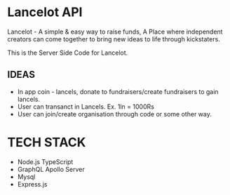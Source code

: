 # Lancelot API

Lancelot - A simple & easy way to raise funds, A Place where independent creators can come together to bring new ideas to life through kickstaters.

This is the Server Side Code for Lancelot.

## IDEAS

- In app coin - lancels, donate to fundraisers/create fundraisers to gain lancels.
- User can transanct in Lancels. Ex. 1ln = 1000Rs
- User can join/create organisation through code or some other way.

# TECH STACK

- Node.js TypeScript
- GraphQL Apollo Server
- Mysql
- Express.js
